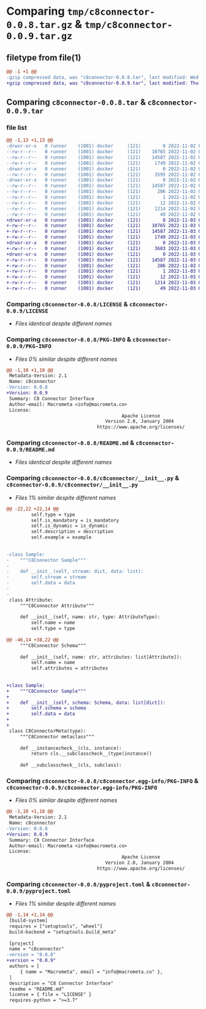 # Comparing `tmp/c8connector-0.0.8.tar.gz` & `tmp/c8connector-0.0.9.tar.gz`

## filetype from file(1)

```diff
@@ -1 +1 @@
-gzip compressed data, was "c8connector-0.0.8.tar", last modified: Wed Nov  2 09:10:31 2022, max compression
+gzip compressed data, was "c8connector-0.0.9.tar", last modified: Thu Nov  3 04:37:50 2022, max compression
```

## Comparing `c8connector-0.0.8.tar` & `c8connector-0.0.9.tar`

### file list

```diff
@@ -1,13 +1,13 @@
-drwxr-xr-x   0 runner    (1001) docker     (121)        0 2022-11-02 09:10:31.221792 c8connector-0.0.8/
--rw-r--r--   0 runner    (1001) docker     (121)    10765 2022-11-02 09:10:08.000000 c8connector-0.0.8/LICENSE
--rw-r--r--   0 runner    (1001) docker     (121)    14587 2022-11-02 09:10:31.221792 c8connector-0.0.8/PKG-INFO
--rw-r--r--   0 runner    (1001) docker     (121)     1749 2022-11-02 09:10:08.000000 c8connector-0.0.8/README.md
-drwxr-xr-x   0 runner    (1001) docker     (121)        0 2022-11-02 09:10:31.217792 c8connector-0.0.8/c8connector/
--rw-r--r--   0 runner    (1001) docker     (121)     3595 2022-11-02 09:10:08.000000 c8connector-0.0.8/c8connector/__init__.py
-drwxr-xr-x   0 runner    (1001) docker     (121)        0 2022-11-02 09:10:31.221792 c8connector-0.0.8/c8connector.egg-info/
--rw-r--r--   0 runner    (1001) docker     (121)    14587 2022-11-02 09:10:31.000000 c8connector-0.0.8/c8connector.egg-info/PKG-INFO
--rw-r--r--   0 runner    (1001) docker     (121)      206 2022-11-02 09:10:31.000000 c8connector-0.0.8/c8connector.egg-info/SOURCES.txt
--rw-r--r--   0 runner    (1001) docker     (121)        1 2022-11-02 09:10:31.000000 c8connector-0.0.8/c8connector.egg-info/dependency_links.txt
--rw-r--r--   0 runner    (1001) docker     (121)       12 2022-11-02 09:10:31.000000 c8connector-0.0.8/c8connector.egg-info/top_level.txt
--rw-r--r--   0 runner    (1001) docker     (121)     1214 2022-11-02 09:10:08.000000 c8connector-0.0.8/pyproject.toml
--rw-r--r--   0 runner    (1001) docker     (121)       49 2022-11-02 09:10:31.221792 c8connector-0.0.8/setup.cfg
+drwxr-xr-x   0 runner    (1001) docker     (121)        0 2022-11-03 04:37:50.865917 c8connector-0.0.9/
+-rw-r--r--   0 runner    (1001) docker     (121)    10765 2022-11-03 04:37:30.000000 c8connector-0.0.9/LICENSE
+-rw-r--r--   0 runner    (1001) docker     (121)    14587 2022-11-03 04:37:50.865917 c8connector-0.0.9/PKG-INFO
+-rw-r--r--   0 runner    (1001) docker     (121)     1749 2022-11-03 04:37:30.000000 c8connector-0.0.9/README.md
+drwxr-xr-x   0 runner    (1001) docker     (121)        0 2022-11-03 04:37:50.865917 c8connector-0.0.9/c8connector/
+-rw-r--r--   0 runner    (1001) docker     (121)     3603 2022-11-03 04:37:30.000000 c8connector-0.0.9/c8connector/__init__.py
+drwxr-xr-x   0 runner    (1001) docker     (121)        0 2022-11-03 04:37:50.865917 c8connector-0.0.9/c8connector.egg-info/
+-rw-r--r--   0 runner    (1001) docker     (121)    14587 2022-11-03 04:37:50.000000 c8connector-0.0.9/c8connector.egg-info/PKG-INFO
+-rw-r--r--   0 runner    (1001) docker     (121)      206 2022-11-03 04:37:50.000000 c8connector-0.0.9/c8connector.egg-info/SOURCES.txt
+-rw-r--r--   0 runner    (1001) docker     (121)        1 2022-11-03 04:37:50.000000 c8connector-0.0.9/c8connector.egg-info/dependency_links.txt
+-rw-r--r--   0 runner    (1001) docker     (121)       12 2022-11-03 04:37:50.000000 c8connector-0.0.9/c8connector.egg-info/top_level.txt
+-rw-r--r--   0 runner    (1001) docker     (121)     1214 2022-11-03 04:37:31.000000 c8connector-0.0.9/pyproject.toml
+-rw-r--r--   0 runner    (1001) docker     (121)       49 2022-11-03 04:37:50.865917 c8connector-0.0.9/setup.cfg
```

### Comparing `c8connector-0.0.8/LICENSE` & `c8connector-0.0.9/LICENSE`

 * *Files identical despite different names*

### Comparing `c8connector-0.0.8/PKG-INFO` & `c8connector-0.0.9/PKG-INFO`

 * *Files 0% similar despite different names*

```diff
@@ -1,10 +1,10 @@
 Metadata-Version: 2.1
 Name: c8connector
-Version: 0.0.8
+Version: 0.0.9
 Summary: C8 Connector Interface
 Author-email: Macrometa <info@macrometa.co>
 License: 
                                          Apache License
                                    Version 2.0, January 2004
                                 https://www.apache.org/licenses/
```

### Comparing `c8connector-0.0.8/README.md` & `c8connector-0.0.9/README.md`

 * *Files identical despite different names*

### Comparing `c8connector-0.0.8/c8connector/__init__.py` & `c8connector-0.0.9/c8connector/__init__.py`

 * *Files 1% similar despite different names*

```diff
@@ -22,22 +22,14 @@
         self.type = type
         self.is_mandatory = is_mandatory
         self.is_dynamic = is_dynamic
         self.description = description
         self.example = example
 
 
-class Sample:
-    """C8Connector Sample"""
-
-    def __init__(self, stream: dict, data: list):
-        self.stream = stream
-        self.data = data
-
-
 class Attribute:
     """C8Connector Attribute"""
 
     def __init__(self, name: str, type: AttributeType):
         self.name = name
         self.type = type
 
@@ -46,14 +38,22 @@
     """C8Connector Schema"""
 
     def __init__(self, name: str, attributes: list[Attribute]):
         self.name = name
         self.attributes = attributes
 
 
+class Sample:
+    """C8Connector Sample"""
+
+    def __init__(self, schema: Schema, data: list[dict]):
+        self.schema = schema
+        self.data = data
+
+
 class C8ConnectorMeta(type):
     """C8Connector metaclass"""
 
     def __instancecheck__(cls, instance):
         return cls.__subclasscheck__(type(instance))
 
     def __subclasscheck__(cls, subclass):
```

### Comparing `c8connector-0.0.8/c8connector.egg-info/PKG-INFO` & `c8connector-0.0.9/c8connector.egg-info/PKG-INFO`

 * *Files 0% similar despite different names*

```diff
@@ -1,10 +1,10 @@
 Metadata-Version: 2.1
 Name: c8connector
-Version: 0.0.8
+Version: 0.0.9
 Summary: C8 Connector Interface
 Author-email: Macrometa <info@macrometa.co>
 License: 
                                          Apache License
                                    Version 2.0, January 2004
                                 https://www.apache.org/licenses/
```

### Comparing `c8connector-0.0.8/pyproject.toml` & `c8connector-0.0.9/pyproject.toml`

 * *Files 1% similar despite different names*

```diff
@@ -1,14 +1,14 @@
 [build-system]
 requires = ["setuptools", "wheel"]
 build-backend = "setuptools.build_meta"
 
 [project]
 name = "c8connector"
-version = "0.0.8"
+version = "0.0.9"
 authors = [
     { name = "Macrometa", email = "info@macrometa.co" },
 ]
 description = "C8 Connector Interface"
 readme = "README.md"
 license = { file = "LICENSE" }
 requires-python = ">=3.7"
```

